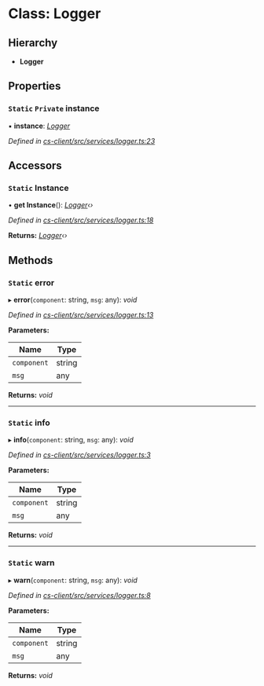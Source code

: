 # Class: Logger

## Hierarchy

* **Logger**

## Properties

### `Static` `Private` instance

▪ **instance**: *[Logger](_cs_client_src_services_logger_.logger.md)*

*Defined in [cs-client/src/services/logger.ts:23](https://github.com/TNOCS/csnext/blob/dad76c19/packages/cs-client/src/services/logger.ts#L23)*

## Accessors

### `Static` Instance

• **get Instance**(): *[Logger](_cs_client_src_services_logger_.logger.md)‹›*

*Defined in [cs-client/src/services/logger.ts:18](https://github.com/TNOCS/csnext/blob/dad76c19/packages/cs-client/src/services/logger.ts#L18)*

**Returns:** *[Logger](_cs_client_src_services_logger_.logger.md)‹›*

## Methods

### `Static` error

▸ **error**(`component`: string, `msg`: any): *void*

*Defined in [cs-client/src/services/logger.ts:13](https://github.com/TNOCS/csnext/blob/dad76c19/packages/cs-client/src/services/logger.ts#L13)*

**Parameters:**

Name | Type |
------ | ------ |
`component` | string |
`msg` | any |

**Returns:** *void*

___

### `Static` info

▸ **info**(`component`: string, `msg`: any): *void*

*Defined in [cs-client/src/services/logger.ts:3](https://github.com/TNOCS/csnext/blob/dad76c19/packages/cs-client/src/services/logger.ts#L3)*

**Parameters:**

Name | Type |
------ | ------ |
`component` | string |
`msg` | any |

**Returns:** *void*

___

### `Static` warn

▸ **warn**(`component`: string, `msg`: any): *void*

*Defined in [cs-client/src/services/logger.ts:8](https://github.com/TNOCS/csnext/blob/dad76c19/packages/cs-client/src/services/logger.ts#L8)*

**Parameters:**

Name | Type |
------ | ------ |
`component` | string |
`msg` | any |

**Returns:** *void*
